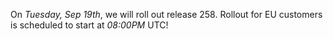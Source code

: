On *Tuesday, Sep 19th*, we will roll out release 258.
Rollout for EU customers is scheduled to start at *08:00PM* UTC!
